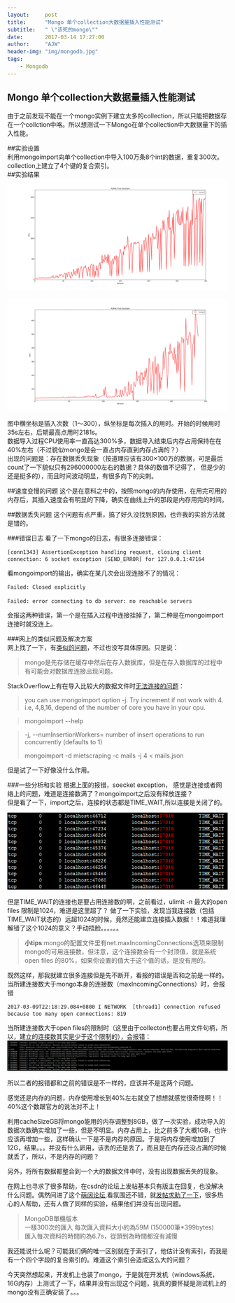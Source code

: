 ```yaml
---
layout:     post
title:      "Mongo 单个collection大数据量插入性能测试"
subtitle:   " \"该死的mongo\""
date:       2017-03-14 17:27:00
author:     "AJW"
header-img: "img/mongodb.jpg"
tags:
    - Mongodb
---
```


Mongo 单个collection大数据量插入性能测试  
---
由于之前发现不能在一个mongo实例下建立太多的collection，所以只能把数据存在一个collction中咯。所以想测试一下Mongo在单个collection中大数据量下的插入性能。


##实验设置  
利用mongoimport向单个collection中导入100万条8个int的数据，重复300次。collection上建立了4个键的复合索引。  
##实验结果
![单个collection大数据量下的插入性能](https://github.com/zjuAJW/MarkdownPhoto/blob/master/mongo.png?raw=true)

![第二次，先把mongo服务关掉](https://github.com/zjuAJW/MarkdownPhoto/blob/master/mongo_huge_data_2.png?raw=true)

图中横坐标是插入次数（1～300），纵坐标是每次插入的用时。开始的时候用时35s左右，后期最高点用时2181s。  
数据导入过程CPU使用率一直高达300%多，数据导入结束后内存占用保持在在40%左右（不过貌似mongo是会一直占内存直到内存占满的？）  
出现的问题是：存在数据丢失现象（按道理应该有300×100万的数据，可是最后count了一下貌似只有296000000左右的数据？具体的数值不记得了，
但是少的还是挺多的），而且时间波动明显，有很多向下的尖刺。

##速度变慢的问题
这个是在意料之中的，按照mongo的内存使用，在用完可用的内存后，其插入速度会有明显的下降，确实在曲线上升的那段是内存用完的时间。  

##数据丢失问题
这个问题有点严重，搞了好久没找到原因，也许我的实验方法就是错的。

###错误日志
看了一下mongo的日志，有很多连接错误：

	[conn1343] AssertionException handling request, closing client connection: 6 socket exception [SEND_ERROR] for 127.0.0.1:47164

看mongoimport的输出，确实在某几次会出现连接不了的情况：

	Failed: Closed explicitly

	Failed: error connecting to db server: no reachable servers

会报这两种错误，第一个是在插入过程中连接挂掉了，第二种是在mongoimport连接时就没连上。

###网上的类似问题及解决方案  
网上找了一下，有[类似的问题](http://blog.csdn.net/u010443481/article/details/50912752)，不过也没写具体原因。只是说：
>mongo是先存储在缓存中然后在存入数据库，但是在存入数据库的过程中有可能会对数据库连接出现问题。
  
StackOverflow上有在导入比较大的数据文件时[无法连接的问题](http://stackoverflow.com/questions/33475505/mongodb-mongoimport-loses-connection-when-importing-big-files)：  
>you can use mongoimport option -j. Try increment if not work with 4. i.e, 4,8,16, depend of the number of core you have in your cpu.

>mongoimport --help

>-j, --numInsertionWorkers= number of insert operations to run concurrently (defaults to 1)  
>
>mongoimport -d mietscraping -c mails -j 4 < mails.json

但是试了一下好像没什么作用。

###一些分析和实验
根据上面的报错，soecket exception， 感觉是连接或者网络上的问题，难道是连接数满了？mongoimport之后没有释放连接？  
但是看了一下，import之后，连接的状态都是TIME_WAIT,所以连接是关闭了的。  

![TIME_WAIT状态](https://github.com/zjuAJW/MarkdownPhoto/blob/master/TIME_WAIT.PNG?raw=true)

但是TIME\_WAIT的连接也是要占用连接数的啊，之前看过，ulimit -n 最大的open files 限制是1024，难道是这里超了？
做了一下实验，发现当我连接数（包括TIME\_WAIT状态的）远超1024的时候，竟然还能建立连接插入数据！！难道我理解错了这个1024的意义？手动捂脸。。。。。。  

>**小tips**:mongo的配置文件里有net.maxIncomingConnections选项来限制mongo的可用连接数，但注意，这个连接数会有一个封顶值，就是系统open files 的80%，如果你设置的值大于这个值的话，是没有用的。  

既然这样，那我就建立很多连接但是先不断开，看报的错误是否和之前是一样的。  
当所建连接数大于mongo本身的连接数（maxIncomingConnections）时，会报错

	2017-03-09T22:18:29.084+0800 I NETWORK  [thread1] connection refused because too many open connections: 819

当所建连接数大于open files的限制时（这里由于collecton也要占用文件句柄，所以，建立的连接数其实是少于这个限制的），会报错：
![too many open files](https://github.com/zjuAJW/MarkdownPhoto/blob/master/too%20many%20open%20files.PNG?raw=true)
  

所以二者的报错都和之前的错误是不一样的，应该并不是这两个问题。

感觉还是内存的问题，内存使用增长到40%左右就变了想想就感觉很奇怪啊！！40%这个数跟官方的说法对不上！

利用cacheSizeGB将mongo能用的内存调整到8GB，做了一次实验，成功导入的数据次数确实增加了一些，但是不明显。内存占用上，比之前多了大概1GB，也许应该再增加一些，这样确认一下是不是内存的原因。于是将内存使用增加到了12G，结果。。。并没有什么卵用，该丢的还是丢了，而且是在内存还没占满的时候就丢了，所以，不是内存的问题？

另外，将所有数据都整合到一个大的数据文件中时，没有出现数据丢失的现象。

在网上也寻求了很多帮助，在csdn的论坛上发帖基本只有版主在回复，也没解决什么问题。偶然间进了这个[萌阔论坛](http://forum.foxera.com/mongodb/),看氛围还不错，就[发帖求助了一下](http://forum.foxera.com/mongodb/topic/633/mongoimport%E8%BF%9E%E7%BB%AD%E5%AF%BC%E5%85%A5%E5%A4%9A%E4%B8%AAcsv%E6%97%B6-%E5%A4%B1%E5%8E%BB%E8%BF%9E%E6%8E%A5%E9%80%A0%E6%88%90%E9%83%A8%E5%88%86%E6%95%B0%E6%8D%AE%E4%B8%A2%E5%A4%B1)，很多热心的人帮助，还有人做了同样的实验，结果他们并没有出现问题。
>MongoDB單機版本  
>一樣300次的匯入 每次匯入資料大小約為59M (150000筆*399bytes)  
>匯入每次資料的時間約為6.7s，從頭到為時間都沒有減慢

我还能说什么呢？可能我们俩的唯一区别就在于索引了，他估计没有索引，而我是有一个四个字段的复合索引的。难道这个索引会造成这么大的问题？  

今天突然想起来，开发机上也装了mongo，于是就在开发机（windows系统，16G内存）上测试了一下，结果并没有出现这个问题，我真的要怀疑是测试机上的mongo没有正确安装了。。。